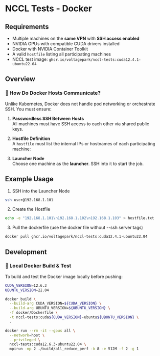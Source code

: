 # NCCL Tests - Docker

## Requirements

- Multiple machines on the **same VPN** with **SSH access enabled**
- NVIDIA GPUs with compatible CUDA drivers installed
- Docker with NVIDIA Container Toolkit
- A valid `hostfile` listing all participating machines
- NCCL test image: `ghcr.io/voltagepark/nccl-tests:cuda12.4.1-ubuntu22.04`

## Overview

### 🔗 How Do Docker Hosts Communicate?

Unlike Kubernetes, Docker does not handle pod networking or orchestrate SSH. You must ensure:

1. **Passwordless SSH Between Hosts**  
   All machines must have SSH access to each other via shared public keys.

2. **Hostfile Definition**  
   A `hostfile` must list the internal IPs or hostnames of each participating machine:

3. **Launcher Node**  
   Choose one machine as the **launcher**. SSH into it to start the job.

## Example Usage

1. SSH into the Launcher Node

```bash
ssh user@192.168.1.101
```

2. Create the Hostfile

```bash
echo -e "192.168.1.101\n192.168.1.102\n192.168.1.103" > hostfile.txt
```
3. Pull the dockerfile (use the docker file without --ssh server tags)

```bash
docker pull ghcr.io/voltagepark/nccl-tests:cuda12.4.1-ubuntu22.04
```


## Development

### 🧪 Local Docker Build & Test

To build and test the Docker image locally before pushing:

```bash
CUDA_VERSION=12.6.3
UBUNTU_VERSION=22.04

docker build \
  --build-arg CUDA_VERSION=${CUDA_VERSION} \
  --build-arg UBUNTU_VERSION=${UBUNTU_VERSION} \
  -f docker/Dockerfile \
  -t nccl-tests:cuda${CUDA_VERSION}-ubuntu${UBUNTU_VERSION} \
  .

docker run --rm -it --gpus all \
  --network=host \
  --privileged \
  nccl-tests:cuda12.6.3-ubuntu22.04 \
  mpirun -np 2 ./build/all_reduce_perf -b 8 -e 512M -f 2 -g 1
```
